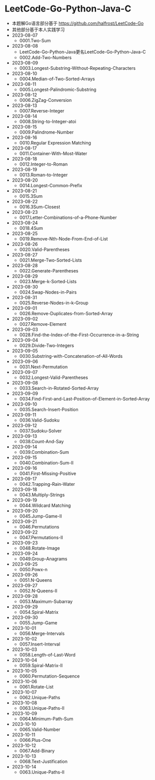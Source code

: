 # LeetCode-Go-Python-Java-C
- 本题解Go语言部分基于
https://github.com/halfrost/LeetCode-Go
- 其他部分基于本人实践学习
- 2023-08-07
  - 0001.Two-Sum
- 2023-08-08
  - LeetCode-Go-Python-Java更名LeetCode-Go-Python-Java-C
  - 0002.Add-Two-Numbers
- 2023-08-09
  - 0003.Longest-Substring-Without-Repeating-Characters
- 2023-08-10
  - 0004.Median-of-Two-Sorted-Arrays
- 2023-08-11
  - 0005.Longest-Palindromic-Substring
- 2023-08-12
  - 0006.ZigZag-Conversion
- 2023-08-13
  - 0007.Reverse-Integer
- 2023-08-14
  - 0008.String-to-Integer-atoi
- 2023-08-15
  - 0009.Palindrome-Number
- 2023-08-16
  - 0010.Regular Expression Matching
- 2023-08-17
  - 0011.Container-With-Most-Water
- 2023-08-18
  - 0012.Integer-to-Roman
- 2023-08-19
  - 0013.Roman-to-Integer
- 2023-08-20
  - 0014.Longest-Common-Prefix
- 2023-08-21
  - 0015.3Sum
- 2023-08-22
  - 0016.3Sum-Closest
- 2023-08-23
  - 0017.Letter-Combinations-of-a-Phone-Number
- 2023-08-24
  - 0018.4Sum
- 2023-08-25
  - 0019.Remove-Nth-Node-From-End-of-List
- 2023-08-26
  - 0020.Valid-Parentheses
- 2023-08-27
  - 0021.Merge-Two-Sorted-Lists
- 2023-08-28
  - 0022.Generate-Parentheses
- 2023-08-29
  - 0023.Merge-k-Sorted-Lists
- 2023-08-30
  - 0024.Swap-Nodes-in-Pairs
- 2023-08-31
  - 0025.Reverse-Nodes-in-k-Group
- 2023-09-01
  - 0026.Remove-Duplicates-from-Sorted-Array
- 2023-09-02
  - 0027.Remove-Element
- 2023-09-03
  - 0028.Find-the-Index-of-the-First-Occurrence-in-a-String
- 2023-09-04
  - 0029.Divide-Two-Integers
- 2023-09-05
  - 0030.Substring-with-Concatenation-of-All-Words
- 2023-09-06
  - 0031.Next-Permutation
- 2023-09-07
  - 0032.Longest-Valid-Parentheses
- 2023-09-08
  - 0033.Search-in-Rotated-Sorted-Array
- 2023-09-09
  - 0034.Find-First-and-Last-Position-of-Element-in-Sorted-Array
- 2023-09-10
  - 0035.Search-Insert-Position
- 2023-09-11
  - 0036.Valid-Sudoku
- 2023-09-12
  - 0037.Sudoku-Solver
- 2023-09-13
  - 0038.Count-And-Say
- 2023-09-14
  - 0039.Combination-Sum
- 2023-09-15
  - 0040.Combination-Sum-II
- 2023-09-16
  - 0041.First-Missing-Positive
- 2023-09-17
  - 0042.Trapping-Rain-Water
- 2023-09-18
  - 0043.Multiply-Strings
- 2023-09-19
  - 0044.Wildcard Matching
- 2023-09-20
  - 0045.Jump-Game-II
- 2023-09-21
  - 0046.Permutations
- 2023-09-22
  - 0047.Permutations-II
- 2023-09-23
  - 0048.Rotate-Image
- 2023-09-24
  - 0049.Group-Anagrams
- 2023-09-25
  - 0050.Powx-n
- 2023-09-26
  - 0051.N-Queens
- 2023-09-27
  - 0052.N-Queens-II
- 2023-09-28
  - 0053.Maximum-Subarray
- 2023-09-29
  - 0054.Spiral-Matrix
- 2023-09-30
  - 0055.Jump-Game
- 2023-10-01
  - 0056.Merge-Intervals
- 2023-10-02
  - 0057.Insert-Interval
- 2023-10-03
  - 0058.Length-of-Last-Word
- 2023-10-04
  - 0059.Spiral-Matrix-II
- 2023-10-05
  - 0060.Permutation-Sequence
- 2023-10-06
  - 0061.Rotate-List
- 2023-10-07
  - 0062.Unique-Paths
- 2023-10-08
  - 0063.Unique-Paths-II
- 2023-10-09
  - 0064.Minimum-Path-Sum
- 2023-10-10
  - 0065.Valid-Number
- 2023-10-11
  - 0066.Plus-One
- 2023-10-12
  - 0067.Add-Binary
- 2023-10-13
  - 0068.Text-Justification
- 2023-10-14
  - 0063.Unique-Paths-II